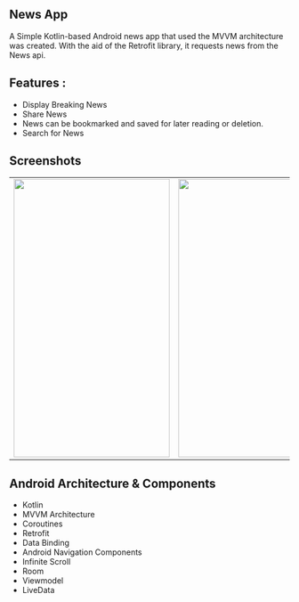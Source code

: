 ## News App
A Simple Kotlin-based Android news app that used the MVVM architecture was created. With the aid of the Retrofit library, it requests news from the News api.

## Features :
- Display Breaking News 
- Share News 
- News can be bookmarked and saved for later reading or deletion.
- Search for News 

## Screenshots
<table>
  <tr>
    <td valign="top"><img src="https://user-images.githubusercontent.com/91699056/219302152-6a341b2d-ca9b-476c-b2a0-ec175224b9b1.jpg" style="width:280px ; height:500px"></td>
    <td valign="top"><img src="https://user-images.githubusercontent.com/91699056/219304821-75583aee-2f38-4643-b67e-90335654ee80.jpg" style=" width:280px ; height:500px"></td>
    <td valign="top"><img src="https://user-images.githubusercontent.com/91699056/219306088-f6aad37e-5ad1-48dd-87c0-403c3480d121.jpg" style=" width:280px ; height:500px"></td>
    <td valign="top"><img src="https://user-images.githubusercontent.com/91699056/219306137-a39a72f0-27cb-42cb-947d-19d2e1ad8ab7.jpg" style=" width:280px ; height:500px"></td>
  </tr>
</table>

## Android Architecture & Components
- Kotlin
- MVVM Architecture
- Coroutines
- Retrofit
- Data Binding
- Android Navigation Components
- Infinite Scroll
- Room
- Viewmodel
- LiveData
